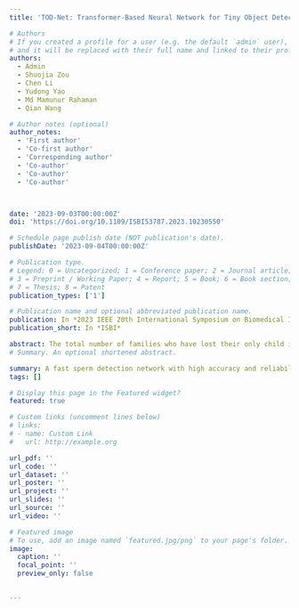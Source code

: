 ```yaml
---
title: 'TOD-Net: Transformer-Based Neural Network for Tiny Object Detection in Sperm Microscopic Videos'

# Authors
# If you created a profile for a user (e.g. the default `admin` user), write the username (folder name) here
# and it will be replaced with their full name and linked to their profile.
authors:
  - Admin 
  - Shuojia Zou
  - Chen Li
  - Yudong Yao
  - Md Mamunur Rahaman 
  - Qian Wang

# Author notes (optional)
author_notes:
  - 'First author'
  - 'Co-first author'
  - 'Corresponding author'
  - 'Co-author'
  - 'Co-author'
  - 'Co-author'



date: '2023-09-03T00:00:00Z'
doi: 'https://doi.org/10.1109/ISBI53787.2023.10230550'

# Schedule page publish date (NOT publication's date).
publishDate: '2023-09-04T00:00:00Z'

# Publication type.
# Legend: 0 = Uncategorized; 1 = Conference paper; 2 = Journal article;
# 3 = Preprint / Working Paper; 4 = Report; 5 = Book; 6 = Book section;
# 7 = Thesis; 8 = Patent
publication_types: ['1']

# Publication name and optional abbreviated publication name.
publication: In *2023 IEEE 20th International Symposium on Biomedical Imaging*
publication_short: In *ISBI*

abstract: The total number of families who have lost their only child in China is about 1 million, and the death toll in this category is about 76,000 yearly.Therefore, people desperately need the help of in vitro fertilization (IVF) technology, and the selection of excellent sperms is the key application of IVF technology. However, there exists some difficulties to detect tiny objects such as sperms in microscopic videos, especially in large-scale high-throughput experiments. One of the primary reasons is, sperms in microscopic videos are tiny, fuzzy, and with quite random characteristics and dynamics, which are difficult to detect using the current image analysis methods. Here,  an advanced transformer-based neural network is proposed for tiny object detection (TOD-Net), and the model is evaluated on a unique high-quality labeled big dataset of sperm microscopic videos (consisting of $>$151,000 annotated objects). The results show that TOD-Net outperforms the state-of-the-art methods in the sperm detection task (83.61% AP_50), works in real-time (35.7 frames per second), and is in an excellent agreement with that reported by medical expert.
# Summary. An optional shortened abstract.

summary: A fast sperm detection network with high accuracy and reliability
tags: []

# Display this page in the Featured widget?
featured: true

# Custom links (uncomment lines below)
# links:
# - name: Custom Link
#   url: http://example.org

url_pdf: ''
url_code: ''
url_dataset: ''
url_poster: ''
url_project: ''
url_slides: ''
url_source: ''
url_video: ''

# Featured image
# To use, add an image named `featured.jpg/png` to your page's folder.
image:
  caption: ''
  focal_point: ''
  preview_only: false

  
---
```


